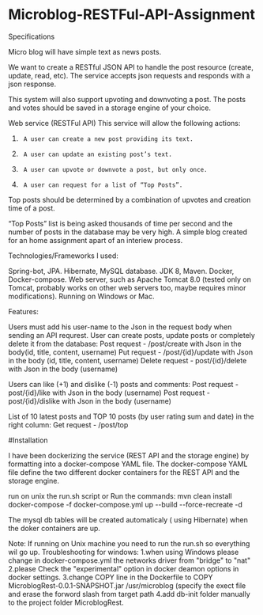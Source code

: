 # Microblog-RESTFul-API-Assignment

Specifications

Micro blog will have simple text as news posts.

We want to create a RESTful JSON API to handle the post resource (create, update, read, etc). 
The service accepts json requests and responds with a json response.

This system will also support upvoting and downvoting a post.
The posts and votes should be saved in a storage engine of your choice.

Web service (RESTFul API)
This service will allow the following actions:
1.      A user can create a new post providing its text.

2.      A user can update an existing post’s text.

3.      A user can upvote or downvote a post, but only once.

4.      A user can request for a list of “Top Posts”.
Top posts should be determined by a combination of upvotes and creation time of a post.

“Top Posts” list is being asked thousands of time per second and the number of posts in the database may be very high.
A simple blog created for an home assignment apart of an interiew process.

Technologies/Frameworks I used:

Spring-bot, JPA.
Hibernate, MySQL database.
JDK 8, Maven.
Docker, Docker-compose.
Web server, such as Apache Tomcat 8.0 (tested only on Tomcat, probably works on other web servers too, maybe requires minor modifications).
Running on Windows or Mac.

Features:

Users must add his user-name to the Json in the request body when sending an API requrest.
User can create posts, update posts or completely delete it from the database:
Post request - /post/create with Json in the body(id, title, content, username)
Put request - /post/{id}/update with Json in the body (id, title, content, username)
Delete request - post/{id}/delete with Json in the body (username)

Users can like (+1) and dislike (-1) posts and comments:
Post request - post/{id}/like with Json in the body (username)
Post request - post/{id}/dislike with Json in the body (username)

List of 10 latest posts and TOP 10 posts (by user rating sum and date) in the right column:
Get request - /post/top


#Installation

I have been dockerizing the service (REST API and the storage engine) by formatting into a docker-compose YAML file.
The docker-compose YAML file define the two different docker containers for the REST API and the storage engine.

run on unix the run.sh script or Run the commands:
mvn clean install
docker-compose -f docker-compose.yml up --build --force-recreate -d

The mysql db tables will be created automaticaly ( using Hibernate) when the doker containers are up.

Note: If running on Unix machine you need to run the run.sh so everything wil go up.
Troubleshooting for windows: 
    1.when using Windows please change in docker-compose.yml the networks driver from "bridge" to "nat"  
    2.please Check the "experimental" option in docker deamon options in docker settings.
    3.change COPY line in the Dockerfile to COPY MicroblogRest-0.0.1-SNAPSHOT.jar /usr/microblog
      (specify the exect file and erase the forword slash from target path
    4.add db-init folder manually to the project folder MicroblogRest.

